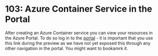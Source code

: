 # 103: Azure Container Service in the Portal

After creating an Azure Container service you can view your resources in the Azure Portal. To do so log in to the [portal](http://aka.ms/acsportal) - it is important that you use this link during the preview as we have not yet exposed this through any other navigation in the portal. You might want to bookamrk it.

